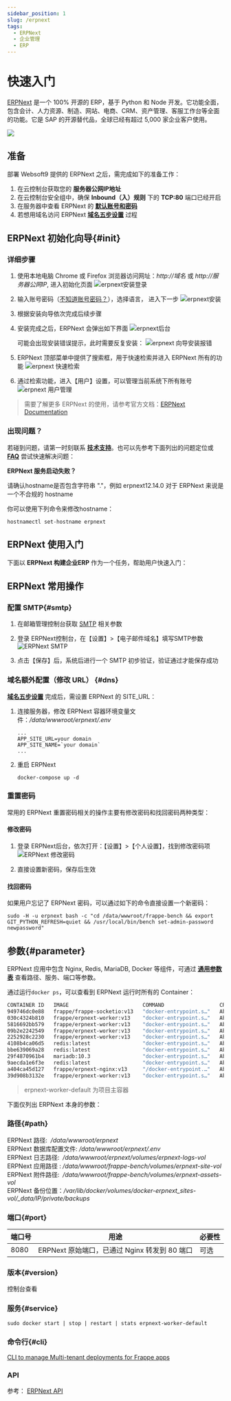 ```yaml
---
sidebar_position: 1
slug: /erpnext
tags:
  - ERPNext
  - 企业管理
  - ERP
---
```


# 快速入门

[ERPNext](https://erpnext.com/)  是一个 100% 开源的 ERP，基于 Python 和 Node 开发。它功能全面，包含会计、人力资源、制造、网站、电商、CRM、资产管理、客服工作台等全面的功能。它是 SAP 的开源替代品，全球已经有超过 5,000 家企业客户使用。

![](http://libs.websoft9.com/Websoft9/DocsPicture/en/erpnext/erpnext-adminui-websoft9.png)

## 准备

部署 Websoft9 提供的 ERPNext 之后，需完成如下的准备工作：

1. 在云控制台获取您的 **服务器公网IP地址** 
2. 在云控制台安全组中，确保 **Inbound（入）规则** 下的 **TCP:80** 端口已经开启
3. 在服务器中查看 ERPNext 的 **[默认账号和密码](./setup/credentials)**  
4. 若想用域名访问  ERPNext **[域名五步设置](./administrator/domain_step)** 过程


## ERPNext 初始化向导{#init}

### 详细步骤

1. 使用本地电脑 Chrome 或 Firefox 浏览器访问网址：*http://域名* 或 *http://服务器公网IP*, 进入初始化页面
   ![erpnext安装登录](https://libs.websoft9.com/Websoft9/DocsPicture/zh/erpnext/erpnext-login-websoft9.png)

2. 输入账号密码（[不知道账号密码？](./setup/credentials)），选择语言， 进入下一步 
   ![erpnext安装](https://libs.websoft9.com/Websoft9/DocsPicture/zh/erpnext/erpnext-language-websoft9.png)

3. 根据安装向导依次完成后续步骤

4. 安装完成之后，ERPNext 会弹出如下界面
   ![erpnext后台](https://libs.websoft9.com/Websoft9/DocsPicture/zh/erpnext/erpnext-cpsetup-websoft9.png)

   可能会出现安装错误提示，此时需要反复安装：
   ![erpnext 向导安装报错](https://libs.websoft9.com/Websoft9/DocsPicture/zh/erpnext/erpnext-wizarderror-websoft9.png)

5. ERPNext 顶部菜单中提供了搜索框，用于快速检索并进入 ERPNext 所有的功能
   ![erpnext 快速检索](https://libs.websoft9.com/Websoft9/DocsPicture/zh/erpnext/erpnext-sbar-websoft9.png)

6. 通过检索功能，进入【用户】设置，可以管理当前系统下所有账号
   ![erpnext 用户管理](https://libs.websoft9.com/Websoft9/DocsPicture/zh/erpnext/erpnext-users-websoft9.png)


> 需要了解更多 ERPNext 的使用，请参考官方文档：[ERPNext Documentation](https://docs.erpnext.com)


### 出现问题？

若碰到问题，请第一时刻联系 **[技术支持](./helpdesk)**。也可以先参考下面列出的问题定位或  **[FAQ](./faq#setup)** 尝试快速解决问题：

**ERPNext 服务启动失败？**

请确认hostname是否包含字符串 "."，例如 erpnext12.14.0 对于 ERPNext 来说是一个不合规的 hostname

你可以使用下列命令来修改hostname：

```
hostnamectl set-hostname erpnext
```


## ERPNext 使用入门

下面以 **ERPNext 构建企业ERP** 作为一个任务，帮助用户快速入门：



## ERPNext 常用操作

### 配置 SMTP{#smtp}

1. 在邮箱管理控制台获取 [SMTP](./automation/smtp) 相关参数
   
2. 登录 ERPNext控制台，在【设置】>【电子邮件域名】填写SMTP参数
![ERPNext SMTP](https://libs.websoft9.com/Websoft9/DocsPicture/en/erpnext/erpnext-smtp-websoft9.png)

3. 点击【保存】后，系统后进行一个 SMTP 初步验证，验证通过才能保存成功

### 域名额外配置（修改 URL） {#dns}

**[域名五步设置](./administrator/domain_step)** 完成后，需设置 ERPNext 的 SITE_URL：

1. 连接服务器，修改 ERPNext 容器环境变量文件：*/data/wwwroot/erpnext/.env*  
   
   ```
   ...
   APP_SITE_URL=your domain
   APP_SITE_NAME=`your domain`
   ...
   ```


2. 重启 ERPNext 
   ```
   docker-compose up -d 
   ```

### 重置密码

常用的 ERPNext 重置密码相关的操作主要有修改密码和找回密码两种类型：

#### 修改密码

1. 登录 ERPNext后台，依次打开：【设置】>【个人设置】，找到修改密码项
  ![ERPNext 修改密码](https://libs.websoft9.com/Websoft9/DocsPicture/zh/erpnext/erpnext-modifypw-websoft9.png)

2. 直接设置新密码，保存后生效

#### 找回密码

如果用户忘记了 ERPNext 密码，可以通过如下的命令直接设置一个新密码：

```
sudo -H -u erpnext bash -c "cd /data/wwwroot/frappe-bench && export GIT_PYTHON_REFRESH=quiet && /usr/local/bin/bench set-admin-password newpassword"
```

## 参数{#parameter}

ERPNext 应用中包含 Nginx, Redis, MariaDB, Docker 等组件，可通过 **[通用参数表](./setup/parameter)** 查看路径、服务、端口等参数。  

通过运行`docker ps`，可以查看到 ERPNext 运行时所有的 Container：

```bash
CONTAINER ID   IMAGE                        COMMAND                  CREATED             STATUS             PORTS                                       NAMES
949746dc0e88   frappe/frappe-socketio:v13   "docker-entrypoint.s…"   About an hour ago   Up About an hour                                               erpnext-socketio
030c4324b810   frappe/erpnext-worker:v13    "docker-entrypoint.s…"   About an hour ago   Up About an hour                                               erpnext-schedule
5816692bb579   frappe/erpnext-worker:v13    "docker-entrypoint.s…"   About an hour ago   Up About an hour                                               erpnext-worker-long
09b2e2242549   frappe/erpnext-worker:v13    "docker-entrypoint.s…"   About an hour ago   Up About an hour                                               erpnext-worker-short
2252928c2230   frappe/erpnext-worker:v13    "docker-entrypoint.s…"   About an hour ago   Up About an hour                                               erpnext-worker-default
4108b4ca06d5   redis:latest                 "docker-entrypoint.s…"   About an hour ago   Up About an hour   6379/tcp                                    erpnext-redis-cache
bbe639069a28   redis:latest                 "docker-entrypoint.s…"   About an hour ago   Up About an hour   6379/tcp                                    erpnext-redis-queue
29f4870961b4   mariadb:10.3                 "docker-entrypoint.s…"   About an hour ago   Up About an hour   0.0.0.0:3306->3306/tcp, :::3306->3306/tcp   erpnext-mariadb
9aecda1e6f3e   redis:latest                 "docker-entrypoint.s…"   About an hour ago   Up About an hour   6379/tcp                                    erpnext-redis-socketio
a404ca45d127   frappe/erpnext-nginx:v13     "/docker-entrypoint.…"   About an hour ago   Up About an hour   0.0.0.0:8000->80/tcp, :::8000->80/tcp       erpnext-nginx
39d908b3132e   frappe/erpnext-worker:v13    "docker-entrypoint.s…"   About an hour ago   Up About an hour                                               erpnext-worker
```

> erpnext-worker-default 为项目主容器

下面仅列出 ERPNext 本身的参数：

### 路径{#path}

ERPNext 路径:  */data/wwwroot/erpnext*  
ERPNext 数据库配置文件: */data/wwwroot/erpnext/.env*  
ERPNext 日志路径:  */data/wwwroot/erpnext/volumes/erpnext-logs-vol*  
ERPNext 应用路径 : */data/wwwroot/frappe-bench/volumes/erpnext-site-vol*  
ERPNext 附件路径:  */data/wwwroot/frappe-bench/volumes/erpnext-assets-vol*     
ERPNext 备份位置：*/var/lib/docker/volumes/docker-erpnext_sites-vol/_data/IP/private/backups*  

### 端口{#port}

| 端口号 | 用途                                          | 必要性 |
| ------ | --------------------------------------------- | ------ |
| 8080   | ERPNext 原始端口，已通过 Nginx 转发到 80 端口 | 可选   |


### 版本{#version}

控制台查看

### 服务{#service}

```shell
sudo docker start | stop | restart | stats erpnext-worker-default
```

### 命令行{#cli}

[CLI to manage Multi-tenant deployments for Frappe apps](https://github.com/frappe/bench)

### API

参考： [ERPNext API](https://frappeframework.com/docs/user/en/api)


